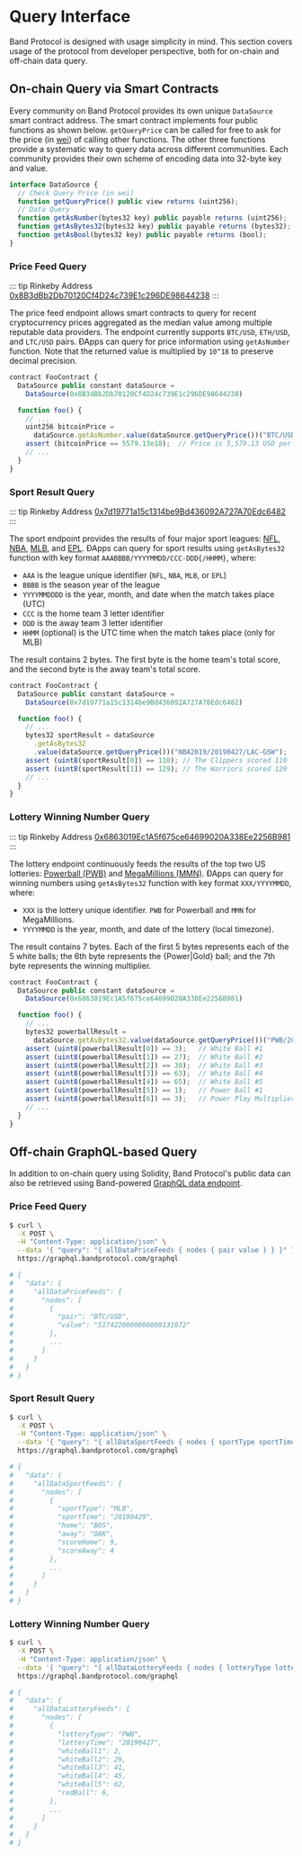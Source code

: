 # Query Interface

Band Protocol is designed with usage simplicity in mind. This section covers usage of the protocol from developer perspective, both for on-chain and off-chain data query.

## On-chain Query via Smart Contracts

Every community on Band Protocol provides its own unique `DataSource` smart contract address. The smart contract implements four public functions as shown below. `getQueryPrice` can be called for free to ask for the price (in [wei](http://ethdocs.org/en/latest/ether.html)) of calling other functions. The other three functions provide a systematic way to query data across different communities. Each community provides their own scheme of encoding data into 32-byte key and value.

```typescript
interface DataSource {
  // Check Query Price (in wei)
  function getQueryPrice() public view returns (uint256);
  // Data Query
  function getAsNumber(bytes32 key) public payable returns (uint256);
  function getAsBytes32(bytes32 key) public payable returns (bytes32);
  function getAsBool(bytes32 key) public payable returns (bool);
}
```

### Price Feed Query

::: tip Rinkeby Address
[0x8B3dBb2Db70120Cf4D24c739E1c296DE98644238](https://rinkeby.etherscan.io/address/0x8B3dBb2Db70120Cf4D24c739E1c296DE98644238)
:::

The price feed endpoint allows smart contracts to query for recent cryptocurrency prices aggregated as the median value among multiple reputable data providers. The endpoint currently supports `BTC/USD`, `ETH/USD`, and `LTC/USD` pairs. ÐApps can query for price information using `getAsNumber` function. Note that the returned value is multiplied by `10^18` to preserve decimal precision.

```typescript
contract FooContract {
  DataSource public constant dataSource =
    DataSource(0x8B3dBb2Db70120Cf4D24c739E1c296DE98644238)

  function foo() {
    // ...
    uint256 bitcoinPrice =
      dataSource.getAsNumber.value(dataSource.getQueryPrice())("BTC/USD");
    assert (bitcoinPrice == 5579.13e18);  // Price is 5,579.13 USD per Bitcoin
    // ...
  }
}
```

### Sport Result Query

::: tip Rinkeby Address
[0x7d19771a15c1314be9Bd436092A727A70Edc6482](https://rinkeby.etherscan.io/address/0x7d19771a15c1314be9Bd436092A727A70Edc6482)
:::

The sport endpoint provides the results of four major sport leagues: [NFL](https://www.nfl.com), [NBA](https://www.nba.com/), [MLB](https://www.mlb.com/), and [EPL](https://www.premierleague.com/). ÐApps can query for sport results using `getAsBytes32` function with key format `AAABBBB/YYYYMMDD/CCC-DDD{/HHMM}`, where:

- `AAA` is the league unique identifier (`NFL`, `NBA`, `MLB`, or `EPL`)
- `BBBB` is the season year of the league
- `YYYYMMDDDD` is the year, month, and date when the match takes place (UTC)
- `CCC` is the home team 3 letter identifier
- `DDD` is the away team 3 letter identifier
- `HHMM` (optional) is the UTC time when the match takes place (only for MLB)

The result contains 2 bytes. The first byte is the home team's total score, and the second byte is the away team's total score.

```typescript
contract FooContract {
  DataSource public constant dataSource =
    DataSource(0x7d19771a15c1314be9Bd436092A727A70Edc6482)

  function foo() {
    // ...
    bytes32 sportResult = dataSource
      .getAsBytes32
      .value(dataSource.getQueryPrice())("NBA2019/20190427/LAC-GSW");
    assert (uint8(sportResult[0]) == 110); // The Clippers scored 110
    assert (uint8(sportResult[1]) == 129); // The Warriors scored 129
    // ...
  }
}
```

### Lottery Winning Number Query

::: tip Rinkeby Address
[0x6863019Ec1A5f675ce64699020A338Ee2256B981](https://rinkeby.etherscan.io/address/0x6863019Ec1A5f675ce64699020A338Ee2256B981)
:::

The lottery endpoint continuously feeds the results of the top two US lotteries: [Powerball (PWB)](https://www.powerball.com) and [MegaMillions (MMN)](https://www.megamillions.com/). ÐApps can query for winning numbers using `getAsBytes32` function with key format `XXX/YYYYMMDD`, where:

- `XXX` is the lottery unique identifier. `PWB` for Powerball and `MMN` for MegaMillions.
- `YYYYMMDD` is the year, month, and date of the lottery (local timezone).

The result contains 7 bytes. Each of the first 5 bytes represents each of the 5 white balls; the 6th byte represents the {Power|Gold} ball; and the 7th byte represents the winning multiplier.

```typescript
contract FooContract {
  DataSource public constant dataSource =
    DataSource(0x6863019Ec1A5f675ce64699020A338Ee2256B981)

  function foo() {
    // ...
    bytes32 powerballResult =
      dataSource.getAsBytes32.value(dataSource.getQueryPrice())("PWB/20190420");
    assert (uint8(powerballResult[0]) == 3);   // White Ball #1
    assert (uint8(powerballResult[1]) == 27);  // White Ball #2
    assert (uint8(powerballResult[2]) == 30);  // White Ball #3
    assert (uint8(powerballResult[3]) == 63);  // White Ball #4
    assert (uint8(powerballResult[4]) == 65);  // White Ball #5
    assert (uint8(powerballResult[5]) == 1);   // Power Ball #1
    assert (uint8(powerballResult[6]) == 3);   // Power Play Multiplier
    // ...
  }
}
```

## Off-chain GraphQL-based Query

In addition to on-chain query using Solidity, Band Protocol's public data can also be retrieved using Band-powered [GraphQL data endpoint](https://graphql.bandprotocol.com/graphiql).

### Price Feed Query

```bash
$ curl \
  -X POST \
  -H "Content-Type: application/json" \
  --data '{ "query": "{ allDataPriceFeeds { nodes { pair value } } }" }' \
  https://graphql.bandprotocol.com/graphql

# {
#   "data": {
#     "allDataPriceFeeds": {
#       "nodes": [
#         {
#           "pair": "BTC/USD",
#           "value": "5174220000000000131072"
#         },
#         ...
#       ]
#     }
#   }
# }
```

### Sport Result Query

```bash
$ curl \
  -X POST \
  -H "Content-Type: application/json" \
  --data '{ "query": "{ allDataSportFeeds { nodes { sportType sportTime home away scoreHome scoreAway } } }" }' \
  https://graphql.bandprotocol.com/graphql

# {
#   "data": {
#     "allDataSportFeeds": {
#       "nodes": [
#         {
#           "sportType": "MLB",
#           "sportTime": "20190429",
#           "home": "BOS",
#           "away": "OAK",
#           "scoreHome": 9,
#           "scoreAway": 4
#         },
#         ...
#       ]
#     }
#   }
# }
```

### Lottery Winning Number Query

```bash
$ curl \
  -X POST \
  -H "Content-Type: application/json" \
  --data '{ "query": "{ allDataLotteryFeeds { nodes { lotteryType lotteryTime whiteBall1 whiteBall2 whiteBall3 whiteBall4 redBall } } }" }' \
  https://graphql.bandprotocol.com/graphql

# {
#   "data": {
#     "allDataLotteryFeeds": {
#       "nodes": [
#         {
#           "lotteryType": "PWB",
#           "lotteryTime": "20190427",
#           "whiteBall1": 2,
#           "whiteBall2": 29,
#           "whiteBall3": 41,
#           "whiteBall4": 45,
#           "whiteBall5": 62,
#           "redBall": 6,
#         },
#         ...
#       ]
#     }
#   }
# }
```

